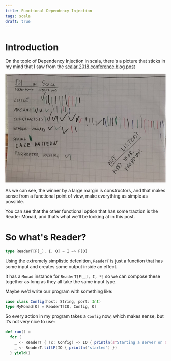 ```yaml
---
title: Functional Dependency Injection
tags: scala
draft: true
---
```


# Introduction

On the topic of Dependency Injection in scala, there's a picture that sticks in my mind that I saw from the [scalar 2018 conference blog post](https://blog.softwaremill.com/scalar-2018-whiteboard-voting-results-c6f50f8fb16d)


![A whiteboard showing votes on how people do Dependency Injection in Scala, with Constructors winning by a large margin](/images/whiteboard-injection.jpeg)

As we can see, the winner by a large margin is constructors, and that makes sense from a functional point of view, make everything as simple as possible.

You can see that the other functional option that has some traction is the Reader Monad, and that’s what we’ll be looking at in this post.

# So what's Reader?

```scala
type ReaderT[F[_], I, O] = I => F[O]
```

Using the extremely simplistic defenition, `ReaderT` is just a function that has some input and creates some output inside an effect.

It has a `Monad` instance for `ReaderT[F[_], I, *]` so we can compose these together as long as they all take the same input type.

Maybe we’d write our program with something like:

```scala
case class Config(host: String, port: Int)
type MyMonad[O] = ReaderT[IO, Config, O]
```

So every action in my program takes a `Config` now, which makes sense, but it’s not very nice to use:

```scala
def run() =
  for {
    _ <- ReaderT { (c: Config) => IO { println(s"Starting a server on ${c.host}:${c.port}" } }
    _ <- ReaderT.liftF(IO { println("started") })
  } yield()
```
